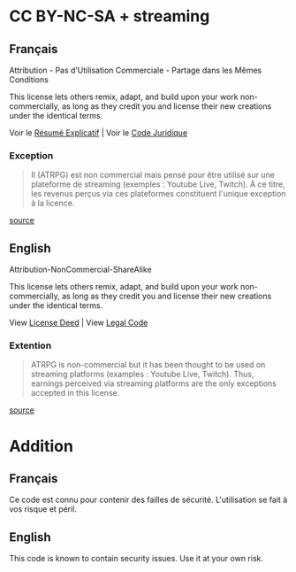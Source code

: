 # CC BY-NC-SA + streaming

## Français

Attribution - Pas d’Utilisation Commerciale - Partage dans les Mêmes Conditions

This license lets others remix, adapt, and build upon your work non-commercially, as long as they credit you and license
their new creations under the identical terms.

Voir le [Résumé Explicatif](https://creativecommons.org/licenses/by-nc-sa/4.0) | Voir
le [Code Juridique](https://creativecommons.org/licenses/by-nc-sa/4.0/legalcode)

### Exception

> Il (ATRPG) est non commercial mais pensé pour être utilisé sur une plateforme de streaming (exemples : Youtube Live, Twitch). À ce titre, les revenus perçus via ces plateformes constituent l'unique exception à la licence.

[source](https://twitter.com/FibreTigre/status/1354039058918473729)

## English

Attribution-NonCommercial-ShareAlike

This license lets others remix, adapt, and build upon your work non-commercially, as long as they credit you and license
their new creations under the identical terms.

View [License Deed](https://creativecommons.org/licenses/by-nc-sa/4.0) |
View [Legal Code](https://creativecommons.org/licenses/by-nc-sa/4.0/legalcode)

### Extention

> ATRPG is non-commercial but it has been thought to be used on streaming platforms (examples : Youtube Live, Twitch). Thus, earnings perceived via streaming platforms are the only exceptions accepted in this license.

[source](https://twitter.com/FibreTigre/status/1354039058918473729)


# Addition

## Français

Ce code est connu pour contenir des failles de sécurité. L'utilisation se fait à vos risque et péril.

## English

This code is known to contain security issues. Use it at your own risk.

